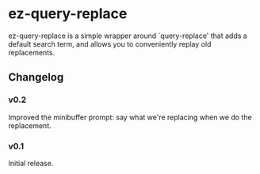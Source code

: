 # ez-query-replace

ez-query-replace is a simple wrapper around `query-replace' that adds
a default search term, and allows you to conveniently replay old
replacements.

## Changelog

### v0.2

Improved the minibuffer prompt: say what we're replacing when we do
the replacement.

### v0.1

Initial release.
